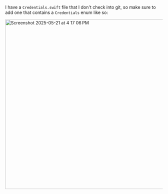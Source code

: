 I have a `Credentials.swift` file that I don't check into git, so make sure to add one that contains a `Credentials` enum like so:

<img width="544" alt="Screenshot 2025-05-21 at 4 17 06 PM" src="https://github.com/user-attachments/assets/d44cd289-8a90-421b-954c-33b1d229a3c4" />
